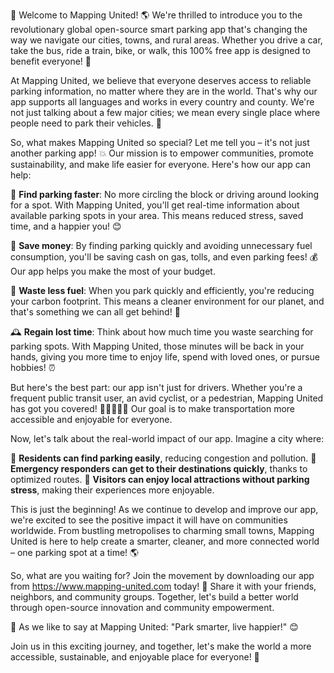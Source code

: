 🎉 Welcome to Mapping United! 🌎 We're thrilled to introduce you to the revolutionary global open-source smart parking app that's changing the way we navigate our cities, towns, and rural areas. Whether you drive a car, take the bus, ride a train, bike, or walk, this 100% free app is designed to benefit everyone! 🌟

At Mapping United, we believe that everyone deserves access to reliable parking information, no matter where they are in the world. That's why our app supports all languages and works in every country and county. We're not just talking about a few major cities; we mean every single place where people need to park their vehicles. 📍

So, what makes Mapping United so special? Let me tell you – it's not just another parking app! 💥 Our mission is to empower communities, promote sustainability, and make life easier for everyone. Here's how our app can help:

🚗 **Find parking faster**: No more circling the block or driving around looking for a spot. With Mapping United, you'll get real-time information about available parking spots in your area. This means reduced stress, saved time, and a happier you! 😊

💸 **Save money**: By finding parking quickly and avoiding unnecessary fuel consumption, you'll be saving cash on gas, tolls, and even parking fees! 💰 Our app helps you make the most of your budget.

🌟 **Waste less fuel**: When you park quickly and efficiently, you're reducing your carbon footprint. This means a cleaner environment for our planet, and that's something we can all get behind! 🌳

🕰️ **Regain lost time**: Think about how much time you waste searching for parking spots. With Mapping United, those minutes will be back in your hands, giving you more time to enjoy life, spend with loved ones, or pursue hobbies! ⏰

But here's the best part: our app isn't just for drivers. Whether you're a frequent public transit user, an avid cyclist, or a pedestrian, Mapping United has got you covered! 🚌🚴‍♀️🚶‍♂️ Our goal is to make transportation more accessible and enjoyable for everyone.

Now, let's talk about the real-world impact of our app. Imagine a city where:

🌃 **Residents can find parking easily**, reducing congestion and pollution.
🏥 **Emergency responders can get to their destinations quickly**, thanks to optimized routes.
🎉 **Visitors can enjoy local attractions without parking stress**, making their experiences more enjoyable.

This is just the beginning! As we continue to develop and improve our app, we're excited to see the positive impact it will have on communities worldwide. From bustling metropolises to charming small towns, Mapping United is here to help create a smarter, cleaner, and more connected world – one parking spot at a time! 🌎

So, what are you waiting for? Join the movement by downloading our app from https://www.mapping-united.com today! 📲 Share it with your friends, neighbors, and community groups. Together, let's build a better world through open-source innovation and community empowerment.

🎉 As we like to say at Mapping United: "Park smarter, live happier!" 😊

Join us in this exciting journey, and together, let's make the world a more accessible, sustainable, and enjoyable place for everyone! 🌟
